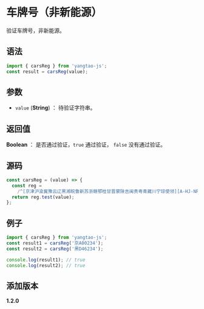 # 车牌号（非新能源）

验证车牌号，非新能源。

## 语法

```js
import { carsReg } from 'yangtao-js';
const result = carsReg(value);
```

## 参数

- `value` (**String**) ： 待验证字符串。

## 返回值

**Boolean** ： 是否通过验证，`true` 通过验证， `false` 没有通过验证。

## 源码

```js
const carsReg = (value) => {
  const reg =
    /^[京津沪渝冀豫云辽黑湘皖鲁新苏浙赣鄂桂甘晋蒙陕吉闽贵粤青藏川宁琼使领][A-HJ-NP-Z][A-HJ-NP-Z0-9]{4}[A-HJ-NP-Z0-9挂学警港澳]$/;
  return reg.test(value);
};
```

## 例子

```js
import { carsReg } from 'yangtao-js';
const result1 = carsReg('京A00234');
const result2 = carsReg('黑D46234');

console.log(result1); // true
console.log(result2); // true
```

## 添加版本

**1.2.0**
